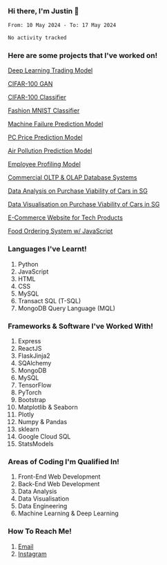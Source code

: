 ### Hi there, I'm Justin 👋

<!--[![GitHub Streak](http://github-readme-streak-stats.herokuapp.com?user=amidstdebug&theme=midnight-purple&hide_border=true&date_format=j%20M%5B%20Y%5D)](https://git.io/streak-stats)-->

<!--START_SECTION:waka-->

```txt
From: 10 May 2024 - To: 17 May 2024

No activity tracked
```

<!--END_SECTION:waka-->

### Here are some projects that I've worked on!

[Deep Learning Trading Model](https://github.com/amidstdebug/Deep-Learning-Trading-Model)


[CIFAR-100 GAN](https://github.com/amidstdebug/CIFAR100-GAN)

[CIFAR-100 Classifier](https://github.com/amidstdebug/CIFAR100-Classifier)

[Fashion MNIST Classifier](https://github.com/amidstdebug/Fashion-MNIST-Classifier)

[Machine Failure Prediction Model](https://github.com/amidstdebug/Machine-Failure-Prediction-Model)

[PC Price Prediction Model](https://github.com/amidstdebug/PC-Price-Prediction-Model)

[Air Pollution Prediction Model](https://github.com/amidstdebug/Air-Pollution-Prediction-Model)

[Employee Profiling Model](https://github.com/amidstdebug/Employee-Profiling-Model)

[Commercial OLTP & OLAP Database Systems](https://github.com/amidstdebug/DAAA-Y2-S1/tree/main/Data%20Engineering/CA2/Main%20Branch)

[Data Analysis on Purchase Viability of Cars in SG](https://github.com/amidstdebug/DAAA-Sem-2/tree/main/PDAS/DAAA1B04_2112646_Justin_Wong_Juin_Hng)

[Data Visualisation on Purchase Viability of Cars in SG](https://github.com/amidstdebug/DAAA-Sem-2/tree/main/DAVI/P2112646_Justin_Wong_Juin_Hng)

[E-Commerce Website for Tech Products](https://github.com/amidstdebug/DAAA-Sem-2/tree/main/BEWD/Assignments/bed-assignment-2)

[Food Ordering System w/ JavaScript](https://github.com/amidstdebug/Restaurant-Ordering-System)



### Languages I've Learnt!
1. Python
2. JavaScript
3. HTML
4. CSS
5. MySQL
6. Transact SQL (T-SQL)
7. MongoDB Query Language (MQL)

### Frameworks & Software I've Worked With!
1. Express
2. ReactJS
3. FlaskJinja2 
4. SQAlchemy
5. MongoDB
6. MySQL
7. TensorFlow
8. PyTorch
9. Bootstrap
10. Matplotlib & Seaborn
11. Plotly
12. Numpy & Pandas
13. sklearn
14. Google Cloud SQL
15. StatsModels

### Areas of Coding I'm Qualified In!
1. Front-End Web Development
2. Back-End Web Development
3. Data Analysis
4. Data Visualisation
5. Data Engineering
6. Machine Learning & Deep Learning


### How To Reach Me!
1. [Email](mailto:work@jwong.dev)
2. [Instagram](https://www.instagram.com/1kdegree)


